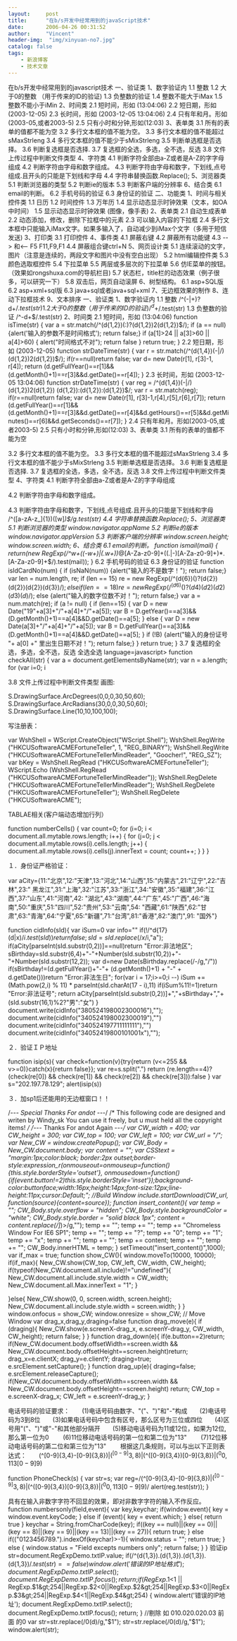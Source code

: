 ```yaml
---
layout:     post
title:      "在b/s开发中经常用到的javaScript技术"
date:       2006-04-26 00:31:52
author:     "Vincent"
header-img:  "img/xinyuan-no7.jpg"
catalog: false
tags:
    - 新浪博客
    - 技术文章
---
```


在b/s开发中经常用到的javascript技术 一、验证类 1、数字验证内 1.1 整数 1.2 大于0的整数 （用于传来的ID的验证) 1.3 负整数的验证 1.4 整数不能大于iMax 1.5 整数不能小于iMin 2、时间类 2.1 短时间，形如 (13:04:06) 2.2 短日期，形如 (2003-12-05) 2.3 长时间，形如 (2003-12-05 13:04:06) 2.4 只有年和月。形如(2003-05,或者2003-5) 2.5 只有小时和分钟,形如(12:03) 3、表单类 3.1 所有的表单的值都不能为空 3.2 多行文本框的值不能为空。 3.3 多行文本框的值不能超过sMaxStrleng 3.4 多行文本框的值不能少于sMixStrleng 3.5 判断单选框是否选择。 3.6 判断复选框是否选择. 3.7 复选框的全选，多选，全不选，反选 3.8 文件上传过程中判断文件类型 4、字符类 4.1 判断字符全部由a-Z或者是A-Z的字字母组成 4.2 判断字符由字母和数字组成。 4.3 判断字符由字母和数字，下划线,点号组成.且开头的只能是下划线和字母 4.4 字符串替换函数.Replace(); 5、浏览器类 5.1 判断浏览器的类型 5.2 判断ie的版本 5.3 判断客户端的分辨率 6、结合类 6.1 email的判断。 6.2 手机号码的验证 6.3 身份证的验证 二、功能类 1、时间与相关控件类 1.1 日历 1.2 时间控件 1.3 万年历 1.4 显示动态显示时钟效果（文本，如OA中时间） 1.5 显示动态显示时钟效果 (图像，像手表) 2、表单类 2.1 自动生成表单 2.2 动态添加，修改，删除下拉框中的元素 2.3 可以输入内容的下拉框 2.4 多行文本框中只能输入iMax文字。如果多输入了，自动减少到iMax个文字（多用于短信发送) 3、打印类 3.1 打印控件 4、事件类 4.1 屏蔽右键 4.2 屏蔽所有功能键 4.3 --> 和<-- F5 F11,F9,F1 4.4 屏蔽组合键ctrl+N 5、网页设计类 5.1 连续滚动的文字，图片（注意是连续的，两段文字和图片中没有空白出现） 5.2 html编辑控件类 5.3 颜色选取框控件 5.4 下拉菜单 5.5 两层或多层次的下拉菜单 5.6 仿IE菜单的按钮。（效果如rongshuxa.com的导航栏目) 5.7 状态栏，title栏的动态效果（例子很多，可以研究一下） 5.8 双击后，网页自动滚屏 6、树型结构。 6.1 asp+SQL版 6.2 asp+xml+sql版 6.3 java+sql或者java+sql+xml 7、无边框效果的制作 8、连动下拉框技术 9、文本排序 一、验证类 1、数字验证内 1.1 整数 /^(-|+)?d+$/.test(str) 1.2 大于0的整数 （用于传来的ID的验证) /^d+$/.test(str) 1.3 负整数的验证 /^-d+$/.test(str) 2、时间类 2.1 短时间，形如 (13:04:06) function isTime(str) { var a = str.match(/^(d{1,2})(:)?(d{1,2})2(d{1,2})$/); if (a == null) {alert('输入的参数不是时间格式'); return false;} if (a[1]>24 || a[3]>60 || a[4]>60) { alert("时间格式不对"); return false } return true; } 2.2 短日期，形如 (2003-12-05) function strDateTime(str) { var r = str.match(/^(d{1,4})(-|/)(d{1,2})2(d{1,2})$/); if(r==null)return false; var d= new Date(r[1], r[3]-1, r[4]); return (d.getFullYear()==r[1]&&(d.getMonth()+1)==r[3]&&d.getDate()==r[4]); } 2.3 长时间，形如 (2003-12-05 13:04:06) function strDateTime(str) { var reg = /^(d{1,4})(-|/)(d{1,2})2(d{1,2}) (d{1,2}):(d{1,2}):(d{1,2})$/; var r = str.match(reg); if(r==null)return false; var d= new Date(r[1], r[3]-1,r[4],r[5],r[6],r[7]); return (d.getFullYear()==r[1]&&(d.getMonth()+1)==r[3]&&d.getDate()==r[4]&&d.getHours()==r[5]&&d.getMinutes()==r[6]&&d.getSeconds()==r[7]); } 2.4 只有年和月。形如(2003-05,或者2003-5) 2.5 只有小时和分钟,形如(12:03) 3、表单类 3.1 所有的表单的值都不能为空

3.2 多行文本框的值不能为空。 3.3 多行文本框的值不能超过sMaxStrleng 3.4 多行文本框的值不能少于sMixStrleng 3.5 判断单选框是否选择。 3.6 判断复选框是否选择. 3.7 复选框的全选，多选，全不选，反选 3.8 文件上传过程中判断文件类型 4、字符类 4.1 判断字符全部由a-Z或者是A-Z的字字母组成

4.2 判断字符由字母和数字组成。

4.3 判断字符由字母和数字，下划线,点号组成.且开头的只能是下划线和字母 /^([a-zA-z_]{1})([w]*)$/g.test(str) 4.4 字符串替换函数.Replace(); 5、浏览器类 5.1 判断浏览器的类型 window.navigator.appName 5.2 判断ie的版本 window.navigator.appVersion 5.3 判断客户端的分辨率 window.screen.height; window.screen.width; 6、结合类 6.1 email的判断。 function ismail(mail) { return(new RegExp(/^w+((-w+)|(.w+))*@[A-Za-z0-9]+((.|-)[A-Za-z0-9]+)*.[A-Za-z0-9]+$/).test(mail)); } 6.2 手机号码的验证 6.3 身份证的验证 function isIdCardNo(num) { if (isNaN(num)) {alert("输入的不是数字！"); return false;} var len = num.length, re; if (len == 15) re = new RegExp(/^(d{6})()?(d{2})(d{2})(d{2})(d{3})$/); else if (len == 18) re = new RegExp(/^(d{6})()?(d{4})(d{2})(d{2})(d{3})(d)$/); else {alert("输入的数字位数不对！"); return false;} var a = num.match(re); if (a != null) { if (len==15) { var D = new Date("19"+a[3]+"/"+a[4]+"/"+a[5]); var B = D.getYear()==a[3]&&(D.getMonth()+1)==a[4]&&D.getDate()==a[5]; } else { var D = new Date(a[3]+"/"+a[4]+"/"+a[5]); var B = D.getFullYear()==a[3]&&(D.getMonth()+1)==a[4]&&D.getDate()==a[5]; } if (!B) {alert("输入的身份证号 "+ a[0] +" 里出生日期不对！"); return false;} } return true; } 3.7 复选框的全选，多选，全不选，反选
全选全选
language=javascript>
function checkAll(str)
{
  var a = document.getElementsByName(str);
  var n = a.length;
  for (var i=0; i

3.8 文件上传过程中判断文件类型  画图:
 

S.DrawingSurface.ArcDegrees(0,0,0,30,50,60);
S.DrawingSurface.ArcRadians(30,0,0,30,50,60);
S.DrawingSurface.Line(10,10,100,100);

写注册表：

var WshShell = WScript.CreateObject("WScript.Shell");
WshShell.RegWrite ("HKCUSoftwareACMEFortuneTeller", 1, "REG_BINARY");
WshShell.RegWrite ("HKCUSoftwareACMEFortuneTellerMindReader", "Goocher!", "REG_SZ");
var bKey =    WshShell.RegRead ("HKCUSoftwareACMEFortuneTeller");
WScript.Echo (WshShell.RegRead ("HKCUSoftwareACMEFortuneTellerMindReader"));
WshShell.RegDelete ("HKCUSoftwareACMEFortuneTellerMindReader");
WshShell.RegDelete ("HKCUSoftwareACMEFortuneTeller");
WshShell.RegDelete ("HKCUSoftwareACME");

 TABLAE相关(客户端动态增加行列）

function numberCells() {
    var count=0;
    for (i=0; i &lt; document.all.mytable.rows.length; i++) {
        for (j=0; j &lt; document.all.mytable.rows(i).cells.length; j++) {
            document.all.mytable.rows(i).cells(j).innerText = count;
            count++;
        }
    }
}

















１．身份证严格验证：

var aCity={11:"北京",12:"天津",13:"河北",14:"山西",15:"内蒙古",21:"辽宁",22:"吉林",23:" 黑龙江",31:"上海",32:"江苏",33:"浙江",34:"安徽",35:"福建",36:"江西",37:"山东",41:"河南",42: "湖北",43:"湖南",44:"广东",45:"广西",46:"海南",50:"重庆",51:"四川",52:"贵州",53:"云南",54: "西藏",61:"陕西",62:"甘肃",63:"青海",64:"宁夏",65:"新疆",71:"台湾",81:"香港",82:"澳门",91: "国外"}
  
function cidInfo(sId){
 var iSum=0
 var info=""
 if(!/^d{17}(d|x)$/i.test(sId))return false;
 sId=sId.replace(/x$/i,"a");
 if(aCity[parseInt(sId.substr(0,2))]==null)return "Error:非法地区";
 sBirthday=sId.substr(6,4)+"-"+Number(sId.substr(10,2))+"-"+Number(sId.substr(12,2));
 var d=new Date(sBirthday.replace(/-/g,"/"))
 if(sBirthday!=(d.getFullYear()+"-"+ (d.getMonth()+1) + "-" + d.getDate()))return "Error:非法生日";
 for(var i = 17;i&gt;=0;i --) iSum += (Math.pow(2,i) % 11) * parseInt(sId.charAt(17 - i),11)
 if(iSum%11!=1)return "Error:非法证号";
 return aCity[parseInt(sId.substr(0,2))]+","+sBirthday+","+(sId.substr(16,1)%2?"男":"女")
}
document.write(cidInfo("380524198002300016"),"");
document.write(cidInfo("340524198002300019"),"")
document.write(cidInfo("340524197711111111"),"")
document.write(cidInfo("34052419800101001x"),"");

 ２．验证ＩＰ地址

function isip(s){
 var check=function(v){try{return (v&lt;=255 &amp;&amp; v&gt;=0)}catch(x){return false}};
 var re=s.split(".")
 return (re.length==4)?(check(re[0]) &amp;&amp; check(re[1]) &amp;&amp; check(re[2]) &amp;&amp; check(re[3])):false
}
var s="202.197.78.129";
alert(isip(s))

 ３．加sp1后还能用的无边框窗口！！ 

/*--- Special Thanks For andot ---*/
/*
 This following code are designed and writen by Windy_sk 
 You can use it freely, but u must held all the copyright items!
*/
/*--- Thanks For andot Again ---*/
var CW_width = 400;
var CW_height = 300;
var CW_top = 100;
var CW_left = 100;
var CW_url = "/";
var New_CW = window.createPopup();
var CW_Body = New_CW.document.body;
var content = "";
var CSStext = "margin:1px;color:black; border:2px outset;border-style:expression_r(onmouseout=onmouseup=function(){this.style.borderStyle='outset'}, &#111;nmousedown=function(){if(event.button!=2)this.style.borderStyle='inset'});background-color:buttonface;width:16px;height:14px;font-size:12px;line-height:11px;cursor:Default;";
//Build Window
include.startDownload(CW_url, function(source){content=source});
function insert_content(){
 var temp = "";
 CW_Body.style.overflow  = "hidden";
 CW_Body.style.backgroundColor = "white";
 CW_Body.style.border  =  "solid black 1px";
 content = content.replace(/]*)&gt;/g,"");
 temp += "";
 temp += "";
 temp += "Chromeless Window For IE6 SP1";
 temp += "";
 temp += "?";
 temp += "0";
 temp += "1";
 temp += "x";
 temp += "";
 temp += "";
 temp += content;
 temp += "";
 temp += "";
 CW_Body.innerHTML = temp;
}
setTimeout("insert_content()",1000);
var if_max = true;
function show_CW(){
 window.moveTo(10000, 10000);
 if(if_max){
  New_CW.show(CW_top, CW_left, CW_width, CW_height);
  if(typeof(New_CW.document.all.include)!="undefined"){
   New_CW.document.all.include.style.width = CW_width;
   New_CW.document.all.Max.innerText = "1";
  }
  
 }else{
  New_CW.show(0, 0, screen.width, screen.height);
  New_CW.document.all.include.style.width = screen.width;
 }
}
window.onfocus  = show_CW;
window.onresize = show_CW;
// Move Window
var drag_x,drag_y,draging=false
function drag_move(e){
 if (draging){
  New_CW.show(e.screenX-drag_x, e.screenY-drag_y, CW_width, CW_height);
  return false;
 }
}
function drag_down(e){
 if(e.button==2)return;
 if(New_CW.document.body.offsetWidth==screen.width &amp;&amp; New_CW.document.body.offsetHeight==screen.height)return;
 drag_x=e.clientX;
 drag_y=e.clientY;
 draging=true;
 e.srcElement.setCapture();
}
function drag_up(e){
 draging=false;
 e.srcElement.releaseCapture();
 if(New_CW.document.body.offsetWidth==screen.width &amp;&amp; New_CW.document.body.offsetHeight==screen.height) return;
 CW_top  = e.screenX-drag_x;
 CW_left = e.screenY-drag_y;
}

电话号码的验证要求：　　(1)电话号码由数字、"("、")"和"-"构成　　(2)电话号码为3到8位　　(3)如果电话号码中包含有区号，那么区号为三位或四位　　(4)区号用"("、")"或"-"和其他部分隔开　　(5)移动电话号码为11或12位，如果为12位,那么第一位为0 　　(6)11位移动电话号码的第一位和第二位为"13" 　　(7)12位移动电话号码的第二位和第三位为"13" 　　根据这几条规则，可以与出以下正则表达式：　　(^[0-9]{3,4}-[0-9]{3,8}$)|(^[0-9]{3,8}$)|(^([0-9]{3,4})[0-9]{3,8}$)|(^0{0,1}13[0-9]{9}$)

function PhoneCheck(s) {
var str=s;
var reg=/(^[0-9]{3,4}-[0-9]{3,8}$)|(^[0-9]{3,8}$)|(^([0-9]{3,4})[0-9]{3,8}$)|(^0{0,1}13[0-9]{9}$)/
alert(reg.test(str));
}

  具有在输入非数字字符不回显的效果，即对非数字字符的输入不作反应。 function numbersonly(field,event){ var key,keychar; if(window.event){ key = window.event.keyCode; } else if (event){ key = event.which; } else{ return true } keychar = String.fromCharCode(key); if((key == null)||(key == 0)||(key == 8)||(key == 9)||(key == 13)||(key == 27)){ return true; } else if(("0123456789.").indexOf(keychar)&gt;-1){ window.status = ""; return true; } else { window.status = "Field excepts numbers only"; return false; } } 验证ip str=document.RegExpDemo.txtIP.value; if(/^(d{1,3}).(d{1,3}).(d{1,3}).(d{1,3})$/.test(str)==false) { window.alert('错误的IP地址格式'); document.RegExpDemo.txtIP.select(); document.RegExpDemo.txtIP.focus(); return; } if(RegExp.$1&lt;1 || RegExp.$1&gt;254||RegExp.$2&lt;0||RegExp.$2&gt;254||RegExp.$3&lt;0||RegExp.$3&gt;254||RegExp.$4&lt;1||RegExp.$4&gt;254) { window.alert('错误的IP地址'); document.RegExpDemo.txtIP.select(); document.RegExpDemo.txtIP.focus(); return; } //剔除 如 010.020.020.03 前面 的0 var str=str.replace(/0(d)/g,"$1"); str=str.replace(/0(d)/g,"$1"); window.alert(str); 							
		


